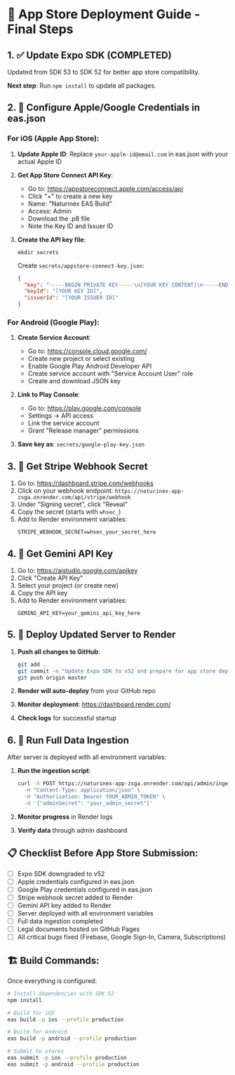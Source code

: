 # 📱 App Store Deployment Guide - Final Steps

## 1. ✅ Update Expo SDK (COMPLETED)
Updated from SDK 53 to SDK 52 for better app store compatibility.

**Next step**: Run `npm install` to update all packages.

## 2. 🔑 Configure Apple/Google Credentials in eas.json

### For iOS (Apple App Store):
1. **Update Apple ID**: Replace `your-apple-id@email.com` in eas.json with your actual Apple ID
2. **Get App Store Connect API Key**:
   - Go to: https://appstoreconnect.apple.com/access/api
   - Click "+" to create a new key
   - Name: "Naturinex EAS Build"
   - Access: Admin
   - Download the .p8 file
   - Note the Key ID and Issuer ID

3. **Create the API key file**:
   ```
   mkdir secrets
   ```
   Create `secrets/appstore-connect-key.json`:
   ```json
   {
     "key": "-----BEGIN PRIVATE KEY-----\n[YOUR KEY CONTENT]\n-----END PRIVATE KEY-----",
     "keyId": "[YOUR KEY ID]",
     "issuerId": "[YOUR ISSUER ID]"
   }
   ```

### For Android (Google Play):
1. **Create Service Account**:
   - Go to: https://console.cloud.google.com/
   - Create new project or select existing
   - Enable Google Play Android Developer API
   - Create service account with "Service Account User" role
   - Create and download JSON key

2. **Link to Play Console**:
   - Go to: https://play.google.com/console
   - Settings → API access
   - Link the service account
   - Grant "Release manager" permissions

3. **Save key as**: `secrets/google-play-key.json`

## 3. 🔐 Get Stripe Webhook Secret

1. Go to: https://dashboard.stripe.com/webhooks
2. Click on your webhook endpoint: `https://naturinex-app-zsga.onrender.com/api/stripe/webhook`
3. Under "Signing secret", click "Reveal"
4. Copy the secret (starts with `whsec_`)
5. Add to Render environment variables:
   ```
   STRIPE_WEBHOOK_SECRET=whsec_your_secret_here
   ```

## 4. 🤖 Get Gemini API Key

1. Go to: https://aistudio.google.com/apikey
2. Click "Create API Key"
3. Select your project (or create new)
4. Copy the API key
5. Add to Render environment variables:
   ```
   GEMINI_API_KEY=your_gemini_api_key_here
   ```

## 5. 🚀 Deploy Updated Server to Render

1. **Push all changes to GitHub**:
   ```bash
   git add .
   git commit -m "Update Expo SDK to v52 and prepare for app store deployment"
   git push origin master
   ```

2. **Render will auto-deploy** from your GitHub repo
3. **Monitor deployment**: https://dashboard.render.com/
4. **Check logs** for successful startup

## 6. 🌿 Run Full Data Ingestion

After server is deployed with all environment variables:

1. **Run the ingestion script**:
   ```bash
   curl -X POST https://naturinex-app-zsga.onrender.com/api/admin/ingest-all \
     -H "Content-Type: application/json" \
     -H "Authorization: Bearer YOUR_ADMIN_TOKEN" \
     -d '{"adminSecret": "your_admin_secret"}'
   ```

2. **Monitor progress** in Render logs
3. **Verify data** through admin dashboard

## 📋 Checklist Before App Store Submission:

- [ ] Expo SDK downgraded to v52
- [ ] Apple credentials configured in eas.json
- [ ] Google Play credentials configured in eas.json
- [ ] Stripe webhook secret added to Render
- [ ] Gemini API key added to Render
- [ ] Server deployed with all environment variables
- [ ] Full data ingestion completed
- [ ] Legal documents hosted on GitHub Pages
- [ ] All critical bugs fixed (Firebase, Google Sign-In, Camera, Subscriptions)

## 🏗️ Build Commands:

Once everything is configured:

```bash
# Install dependencies with SDK 52
npm install

# Build for iOS
eas build -p ios --profile production

# Build for Android
eas build -p android --profile production

# Submit to stores
eas submit -p ios --profile production
eas submit -p android --profile production
```